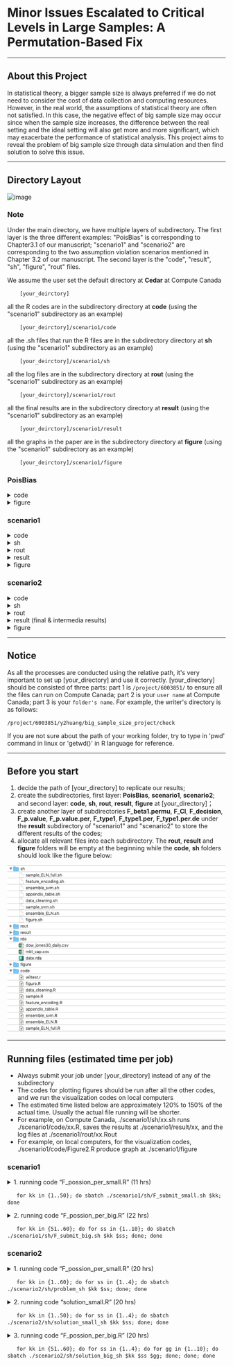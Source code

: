 # Minor Issues Escalated to Critical Levels in Large Samples: A Permutation-Based Fix
---

## About this Project
In statistical theory, a bigger sample size is always preferred if we do not need to consider the cost of data collection and computing resources. However, in the real world, the assumptions of statistical theory are often not satisfied. In this case, the negative effect of big sample size may occur since when the sample size increases, the difference between the real setting and the ideal setting will also get more and more significant, which may exacerbate the performance of statistical analysis. This project aims to reveal the problem of big sample size through data simulation and then find solution to solve this issue.

---
## Directory Layout
![image](https://github.com/ubcxzhang/bigDataIssue/blob/main/Readme_illustration1.png)

### Note
Under the main directory, we have multiple layers of subdirectory. The first layer is the three different examples: "PoisBias" is corresponding to Chapter3.1 of our manuscript; "scenario1" and "scenario2" are corresponding to the two assumption violation scenarios mentioned in Chapter 3.2 of our manuscript. The second layer is the "code", "result", "sh", "figure", "rout" files.

We assume the user set the default directory at **Cedar** at Compute Canada
~~~
    [your_deirctory]  
~~~
all the R codes are in the subdirectory directory at **code** (using the "scenario1" subdirectory as an example)
~~~
    [your_deirctory]/scenario1/code  
~~~
all the .sh files that run the R files are in the subdirectory directory at **sh** (using the "scenario1" subdirectory as an example)
~~~
    [your_deirctory]/scenario1/sh  
~~~
all the log files are in the subdirectory directory at **rout** (using the "scenario1" subdirectory as an example)
~~~
    [your_deirctory]/scenario1/rout  
~~~
all the final results are in the subdirectory directory at **result** (using the "scenario1" subdirectory as an example)
~~~
    [your_deirctory]/scenario1/result  
~~~
all the graphs in the paper are in the subdirectory directory at **figure** (using the "scenario1" subdirectory as an example)
~~~
    [your_deirctory]/scenario1/figure  
~~~

### PoisBias
<details><summary>code</summary>

    ├── code  
    │   └── PoisBias.R		    # code for Figure1				
</details>
<details><summary>figure</summary>

    ├── figure    	
    │ 	 └── Figure.1		    # Figure1 in manuscript
</details>

### scenario1
<details><summary>code</summary>

    ├──  code 
    │ 	 ├── F_possion_per_small.R		    # code for distribution misspecification scenario when sample size is from n[1] to n[50]
    │ 	 ├── F_possion_per_big.R 		# code for distribution misspecification scenario when sample size is from n[51] to n[60]
    │ 	 └── Figure2.R		           # code used for plotting Figure 2
</details>
<details><summary>sh</summary>

    ├──  sh
    │ 	 ├── F_submit_small.sh		# sh files     
    │ 	 └── F_submit_big.sh  
</details>
<details><summary>rout</summary>

    ├──  log files after submitting jobs
    │ 	 ├── F_possion_per_small.kk.Rout	    # log file for F_possion_per_small.sh for each sample size kk (kk=1,...,50)     
    │ 	 └── F_possion_per_big.kk.ss.Rout       # log file for F_possion_per_big.sh for each sample size kk (kk=51,...,60) and each experiment batch ss (ss=1,...,10)  
</details>
<details><summary>result</summary>
	    
    ├──  result 
    │ 	 ├── F_beta1.permu          # a file that stores the rda results of permutated beta1 values 
    │ 	 ├── F_CI		    # a file that stores the rda results of confidence interval
    │ 	 ├── F_decision		    # a file that stores the rda results of the decisions of the hypothesis tests
    │ 	 ├── F_p.value		    # a file that stores the rda results of p-values before permutation
    │ 	 ├── F_p.value.per          # a file that stores the rda results of p-values after permutation
    │ 	 ├── F_type1		    # a file that stores the rda results of type one error before permutation
    │ 	 ├── F_type1.per	    # a file that stores the rda results of type one error after permutation(using p-values to compute)
    │ 	 └── F_type1.per.de	    # a file that stores the rda results of type one error after permutation(using decisions to compute)
</details>
<details><summary>figure</summary>

    ├── figure   
    │ 	 └── Figure.2		    # Figure2 in manuscript					
</details>

### scenario2
<details><summary>code</summary>

    ├── code  
    │    ├── F_possion_per_small.R		    # code for distribution misspecification scenario when sample size is from 10 to 10^2
    │ 	 ├── F_possion_per_big.R 		# code for distribution misspecification scenario when sample size is from 10^2 to 10^5 
    │ 	 ├── Figure1.R		    # code used for plotting Figure 1
    │ 	 ├── Figure2.R			# code used for plotting Figure 2
    │ 	 ├── xxx.R			    #     
    │ 	 ├── xxx.R			    #     
    │ 	 ├── xxx.R			    #     
    │ 	 ├── xxx.R		        # 
    │ 	 └── xxx.R  	        # 					
</details>
<details><summary>sh</summary>

    ├── sh  
    │    ├── F_submit_small.sh		# sh files
    │ 	 ├── F_submit_big.sh					
    │ 	 ├── xxx.sh 			
    │ 	 ├── xxx.sh 			
    │ 	 ├── xxx.sh
    │ 	 ├── xxx.sh
    │ 	 ├── xxx.sh
    │ 	 └── xxx.sh				
</details>
<details><summary>rout</summary>

    ├──  log files after submitting jobs
    │    ├── data_cleaning.Rout		    # log file for data_cleaning.sh
    │ 	 ├── feature_encoding.Rout		# log file for feature_encoding.sh
    │ 	 ├── sample_svm_daily.i.Rout 			# log file for sample_svm.sh for each seed i (i=1,...,100)
    │ 	 ├── sample_ELN_daily.i.Rout	    # log file for sample_ELN_full.sh for each seed i (i=1,...,100)     
    │ 	 ├── ensemble_svm_daily.Rout			# log file for ensemble_svm.sh 
    │ 	 ├── ensemble_ELN_daily.Rout 		    # log file for ensemble_ELN.sh
    │ 	 ├── figure.Rout                # log file for figure.sh
    │ 	 └── appendix_table.Rout        # log file for appendix_table.sh, generated Latex tables will be stored here
</details>
<details><summary>result (final & intermedia results)</summary>
		    
    ├──  result 
    │ 	 ├── result_type1		        # a file that stores the rda results from the setting of F-distribution before permutation(sample size from 10 to 10^4)       	
    │ 	 ├── result_type1.per		    # a file that stores the rda results from the setting of F-distribution after permutation(sample size from 10 to 10^4)
    │ 	 └── type1.rda		        # a file that stores the results from the setting of F-distribution before permutation(sample size from 10 to 10^6)
</details>
<details><summary>figure</summary>

    ├── figure    
    │ 	 ├── xxx.pdf (Figure.pdf)
    │ 	 ├── xxx.pdf (Figure.pdf)
    │ 	 ├── xxx.pdf (Figure.pdf)
    │ 	 └── xxx.pdf (Figure.pdf)					
</details>

---
## Notice

As all the processes are conducted using the relative path, it's very important to set up [your_directory] and use it correctly. 
[your_directory] should be consisted of three parts: part 1 is ```/project/6003851/``` to ensure all the files can run on Compute Canada; part 2 is your ```user name``` at Compute Canada; part 3 is your ```folder's name```. For example, the writer's directory is as follows:

~~~
/project/6003851/y2huang/big_sample_size_project/check
~~~

If you are not sure about the path of your working folder, try to type in 'pwd' command in linux or 'getwd()' in R language for reference. 

---
## Before you start
1. decide the path of [your_directory] to replicate our results;
2. create the subdirectories, first layer: **PoisBias**, **scenario1**, **scenario2**; and second layer: **code**, **sh**, **rout**, **result**, **figure** at [your_directory]；
3. create another layer of subdirectories **F_beta1.permu**, **F_CI**, **F_decision**, **F_p.value**, **F_p.value.per**, **F_type1**, **F_type1.per**, **F_type1.per.de** under the **result** subdirectory of "scenario1" and "scenario2" to store the different results of the codes;
4. allocate all relevant files into each subdirectory. The **rout**, **result** and **figure** folders will be empty at the beginning while the **code**, **sh** folders should look like the figure below:

![image2](https://github.com/ubcxzhang/Stock-Price-Prediction/blob/master/illustration2.png)

---


## Running files (estimated time per job)

- Always submit your job under [your_directory] instead of any of the subdirectory
- The codes for plotting figures should be run after all the other codes, and we run the visualization codes on local computers
- The estimated time listed below are approximately 120% to 150% of the actual time. Usually the actual file running will be shorter.
- For example, on Compute Canada, ./scenario1/sh/xx.sh runs ./scenario1/code/xx.R, saves the results at ./scenario1/result/xx, and the log files at ./scenario1/rout/xx.Rout
- For example, on local computers, for the visualization codes, ./scenario1/code/Figure2.R produce graph at ./scenario1/figure

### scenario1

<details><summary> 1. running code “F_possion_per_small.R” (11 hrs)</summary>

- using loop kk equals 1 to 50 to set different sample size from n[1] to n[50];

    - fit the regression model;

    - use permutation method to correct the issue;

- save file `./scenario1/result/F_type1/F_type1error_kk.rda`, `./scenario1/result/F_type1.per/F_type1error.per_kk.rda`, `./scenario1/result/F_type1.per.de/F_type1error.per.de_kk.rda`, `./scenario1/result/F_beta1.permu/F_beta1.permu_kk.rda`, `./scenario1/result/F_CI/F_CI_kk.rda`
    
</details>

 ~~~
    for kk in {1..50}; do sbatch ./scenario1/sh/F_submit_small.sh $kk; done
 ~~~


<details><summary>2. running code “F_possion_per_big.R” (22 hrs)</summary>

- using loop kk equals 1 to 50 and loop ss equals 1 to 10 to set different sample size from n[51] to n[60] and set different batch of experiments;

    - fit the regression model;

    - use permutation method to correct the issue;

- save file `./scenario1/result/F_p.value/F_p.value_kk_ss.rda`, `./scenario1/result/F_p.value.per/F_p.value.per_kk_ss.rda`, `./scenario1/result/F_decision/F_decision_kk_ss.rda`, `./scenario1/result/F_beta1.permu/F_beta1.permu_kk_ss.rda`, `./scenario1/result/F_CI/F_CI_kk_ss.rda`
    
</details>

 ~~~
    for kk in {51..60}; do for ss in {1..10}; do sbatch ./scenario1/sh/F_submit_big.sh $kk $ss; done; done
 ~~~


### scenario2

<details><summary> 1. running code “F_possion_per_small.R” (20 hrs)</summary>

- using loop kk equals 1 to 60 and loop ss equals 1 to 4 to set different sample size and beta values;

    - fit the regression model to reveal the issue;

- save file `./scenario2/result/problem_typeIerror/typeIerror_kk_ss.rda`
    
</details>

 ~~~
    for kk in {1..60}; do for ss in {1..4}; do sbatch ./scenario2/sh/problem_sh $kk $ss; done; done
 ~~~
  
    
<details><summary> 2. running code “solution_small.R” (20 hrs)</summary>

- using loop kk equals 1 to 50 and loop ss equals 1 to 4 to set different sample size and beta values from n[1] to n[50];

    - fit the regression model;

    - use permutation method to correct the issue;

- save file `./scenario2/result/solution_typeI/typeIerror_kk_ss.rda`, `./scenario2/result/solution_typeI.per/typeIerror.per_kk_ss.rda`, `./scenario2/result/solution_typeI.per.de/typeIerror.per.de_kk)ss.rda`, `./scenario2/result/solution_beta1.permu_small/beta1.permu_kk_ss.rda`, `./scenario2/result/solution_CI_small/CI_kk_ss.rda`
    
</details>

 ~~~
    for kk in {1..50}; do for ss in {1..4}; do sbatch ./scenario2/sh/solution_small_sh $kk $ss; done; done
 ~~~


<details><summary>3. running code “F_possion_per_big.R” (20 hrs)</summary>

- using loop kk equals 1 to 50, loop ss equals 1 to 4 and loop gg equals 1 to 10 to set different sample size and beta values from n[51] to n[60] and set different batch of experiments;

    - fit the regression model;

    - use permutation method to correct the issue;

- save file `./scenario2/result/solution_p.value/p.value_kk_ss_gg.rda`, `./scenario2/result/solution_p.value.per/p.value.per_kk_ss_gg.rda`, `./scenario2/result/solution_decision/decision_kk_ss_gg.rda`, `./scenario2/result/solution_beta1.permu_big/beta1.permu_kk_ss)gg.rda`, `./scenario2/result/solution_CI_big/CI_kk_ss_gg.rda`
    
</details>

 ~~~
    for kk in {51..60}; do for ss in {1..4}; do for gg in {1..10}; do sbatch ./scenario2/sh/solution_big_sh $kk $ss $gg; done; done; done
 ~~~

